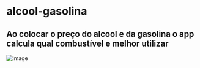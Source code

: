 # alcool-gasolina
Ao colocar o preço do alcool e da gasolina o app calcula qual combustível e melhor utilizar
--------------------------------------------

![image](https://user-images.githubusercontent.com/91077720/146931575-84d5f6f3-511a-4638-8431-c5ffee3c5ab9.png)


